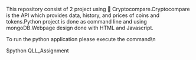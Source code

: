 This repository consist of 2 project using 	Cryptocompare.Cryptocompare is the API which provides data, history, and prices of coins and tokens.Python project is done as command line and using mongoDB.Webpage design done with HTML and Javascript.


To run the python application please execute the command\n

$python QLL_Assignment





